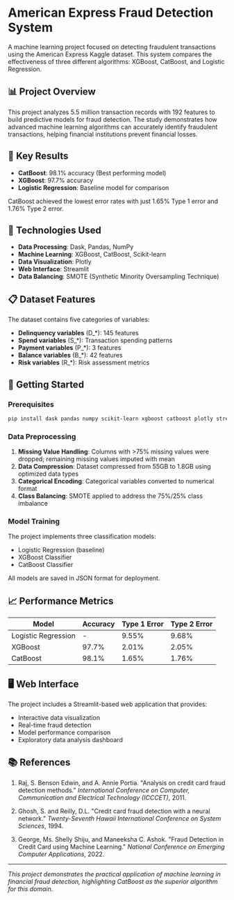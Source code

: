 # American Express Fraud Detection System

A machine learning project focused on detecting fraudulent transactions using the American Express Kaggle dataset. This system compares the effectiveness of three different algorithms: XGBoost, CatBoost, and Logistic Regression.

## 📊 Project Overview

This project analyzes 5.5 million transaction records with 192 features to build predictive models for fraud detection. The study demonstrates how advanced machine learning algorithms can accurately identify fraudulent transactions, helping financial institutions prevent financial losses.

## 🎯 Key Results

- **CatBoost**: 98.1% accuracy (Best performing model)
- **XGBoost**: 97.7% accuracy  
- **Logistic Regression**: Baseline model for comparison

CatBoost achieved the lowest error rates with just 1.65% Type 1 error and 1.76% Type 2 error.

## 🔧 Technologies Used

- **Data Processing**: Dask, Pandas, NumPy
- **Machine Learning**: XGBoost, CatBoost, Scikit-learn
- **Data Visualization**: Plotly
- **Web Interface**: Streamlit
- **Data Balancing**: SMOTE (Synthetic Minority Oversampling Technique)

## 📋 Dataset Features

The dataset contains five categories of variables:
- **Delinquency variables** (D_*): 145 features
- **Spend variables** (S_*): Transaction spending patterns
- **Payment variables** (P_*): 3 features
- **Balance variables** (B_*): 42 features  
- **Risk variables** (R_*): Risk assessment metrics

## 🚀 Getting Started

### Prerequisites
```bash
pip install dask pandas numpy scikit-learn xgboost catboost plotly streamlit imbalanced-learn
```

### Data Preprocessing
1. **Missing Value Handling**: Columns with >75% missing values were dropped; remaining missing values imputed with mean
2. **Data Compression**: Dataset compressed from 55GB to 1.8GB using optimized data types
3. **Categorical Encoding**: Categorical variables converted to numerical format
4. **Class Balancing**: SMOTE applied to address the 75%/25% class imbalance

### Model Training
The project implements three classification models:
- Logistic Regression (baseline)
- XGBoost Classifier
- CatBoost Classifier

All models are saved in JSON format for deployment.

## 📈 Performance Metrics

| Model | Accuracy | Type 1 Error | Type 2 Error |
|-------|----------|--------------|--------------|
| Logistic Regression | - | 9.55% | 9.68% |
| XGBoost | 97.7% | 2.01% | 2.05% |
| CatBoost | 98.1% | 1.65% | 1.76% |

## 🖥️ Web Interface

The project includes a Streamlit-based web application that provides:
- Interactive data visualization
- Real-time fraud detection
- Model performance comparison
- Exploratory data analysis dashboard

## 📚 References

1. Raj, S. Benson Edwin, and A. Annie Portia. "Analysis on credit card fraud detection methods." *International Conference on Computer, Communication and Electrical Technology (ICCCET)*, 2011.

2. Ghosh, S. and Reilly, D.L. "Credit card fraud detection with a neural network." *Twenty-Seventh Hawaii International Conference on System Sciences*, 1994.

3. George, Ms. Shelly Shiju, and Maneeksha C. Ashok. "Fraud Detection in Credit Card using Machine Learning." *National Conference on Emerging Computer Applications*, 2022.

---

*This project demonstrates the practical application of machine learning in financial fraud detection, highlighting CatBoost as the superior algorithm for this domain.*
